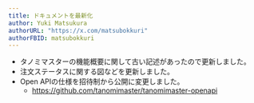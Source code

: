 ```yaml
---
title: ドキュメントを最新化
author: Yuki Matsukura
authorURL: "https://x.com/matsubokkuri"
authorFBID: matsubokkuri
---
```


- タノミマスターの機能概要に関して古い記述があったので更新しました。
- 注文ステータスに関する図などを更新しました。
- Open APIの仕様を招待制から公開に変更しました。
  - https://github.com/tanomimaster/tanomimaster-openapi


